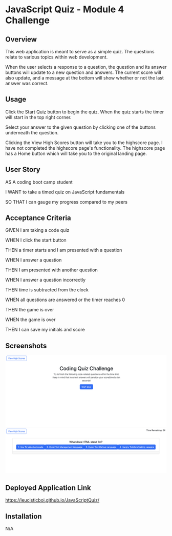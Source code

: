 # JavaScript Quiz - Module 4 Challenge

## Overview
This web application is meant to serve as a simple quiz. The questions relate to various topics within web development. 

When the user selects a response to a question, the question and its answer buttons will update to a new question and answers. The current score will also update, and a message at the bottom will show whether or not the last answer was correct.

## Usage
Click the Start Quiz button to begin the quiz. When the quiz starts the timer will start in the top right corner.

Select your answer to the given question by clicking one of the buttons underneath the question.

Clicking the View High Scores button will take you to the highscore page. I have not completed the highscore page's functionality. The highscore page has a Home button which will take you to the original landing page. 

## User Story
AS A coding boot camp student

I WANT to take a timed quiz on JavaScript fundamentals

SO THAT I can gauge my progress compared to my peers

## Acceptance Criteria
GIVEN I am taking a code quiz

WHEN I click the start button

THEN a timer starts and I am presented with a question

WHEN I answer a question

THEN I am presented with another question

WHEN I answer a question incorrectly

THEN time is subtracted from the clock

WHEN all questions are answered or the timer reaches 0

THEN the game is over

WHEN the game is over

THEN I can save my initials and score

## Screenshots
![Screenshot of finished project homepage](./assets/screenshots/Home_Screenshot.png)
![Screenshot of first quiz question with answer buttons and active timer](./assets/screenshots/First_Question.png)

## Deployed Application Link
https://leucisticboi.github.io/JavaScriptQuiz/

## Installation
N/A

